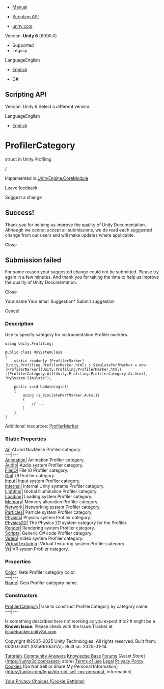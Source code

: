 [ ]()

  * [Manual](../Manual/index.html)
  * [Scripting API](../ScriptReference/index.html)

  * [unity.com](https://unity.com/)

Version: **Unity 6** (6000.0)

  * Supported
  * Legacy

LanguageEnglish

  * [English]()

  * C#

[ ](https://docs.unity3d.com)

## Scripting API

Version: Unity 6 Select a different version

LanguageEnglish

  * [English]()

# ProfilerCategory

struct in Unity.Profiling

/

Implemented in:[UnityEngine.CoreModule](UnityEngine.CoreModule.html)

Leave feedback

Suggest a change

## Success!

Thank you for helping us improve the quality of Unity Documentation. Although
we cannot accept all submissions, we do read each suggested change from our
users and will make updates where applicable.

Close

## Submission failed

For some reason your suggested change could not be submitted. Please <a>try
again</a> in a few minutes. And thank you for taking the time to help us
improve the quality of Unity Documentation.

Close

Your name Your email Suggestion* Submit suggestion

Cancel

[ ]()

### Description

Use to specify category for instrumentation Profiler markers.

    
    
    using Unity.Profiling;  
      
    public class MySystemClass
    {
        static readonly [ProfilerMarker](Unity.Profiling.ProfilerMarker.html) s_SimulatePerfMarker = new [ProfilerMarker](Unity.Profiling.ProfilerMarker.html)([ProfilerCategory.Ai](Unity.Profiling.ProfilerCategory.Ai.html), "MySystem.Simulate");  
      
        public void UpdateLogic()
        {
            using (s_SimulatePerfMarker.Auto())
            {
                // ...
            }
        }
    }
    

Additional resources: [ProfilerMarker](Unity.Profiling.ProfilerMarker.html).

### Static Properties

[Ai](Unity.Profiling.ProfilerCategory.Ai.html)| AI and NavMesh Profiler
category.  
---|---  
[Animation](Unity.Profiling.ProfilerCategory.Animation.html)| Animation
Profiler category.  
[Audio](Unity.Profiling.ProfilerCategory.Audio.html)| Audio system Profiler
category.  
[FileIO](Unity.Profiling.ProfilerCategory.FileIO.html)| File IO Profiler
category.  
[Gui](Unity.Profiling.ProfilerCategory.Gui.html)| UI Profiler category.  
[Input](Unity.Profiling.ProfilerCategory.Input.html)| Input system Profiler
category.  
[Internal](Unity.Profiling.ProfilerCategory.Internal.html)| Internal Unity
systems Profiler category.  
[Lighting](Unity.Profiling.ProfilerCategory.Lighting.html)| Global
Illumination Profiler category.  
[Loading](Unity.Profiling.ProfilerCategory.Loading.html)| Loading system
Profiler category.  
[Memory](Unity.Profiling.ProfilerCategory.Memory.html)| Memory allocation
Profiler category.  
[Network](Unity.Profiling.ProfilerCategory.Network.html)| Networking system
Profiler category.  
[Particles](Unity.Profiling.ProfilerCategory.Particles.html)| Particle system
Profiler category.  
[Physics](Unity.Profiling.ProfilerCategory.Physics.html)| Physics system
Profiler category.  
[Physics2D](Unity.Profiling.ProfilerCategory.Physics2D.html)| The Physics 2D
system category for the Profiler.  
[Render](Unity.Profiling.ProfilerCategory.Render.html)| Rendering system
Profiler category.  
[Scripts](Unity.Profiling.ProfilerCategory.Scripts.html)| Generic C# code
Profiler category.  
[Video](Unity.Profiling.ProfilerCategory.Video.html)| Video system Profiler
category.  
[VirtualTexturing](Unity.Profiling.ProfilerCategory.VirtualTexturing.html)|
Virtual Texturing system Profiler category.  
[Vr](Unity.Profiling.ProfilerCategory.Vr.html)| VR systen Profiler category.  
  
### Properties

[Color](Unity.Profiling.ProfilerCategory.Color.html)| Gets Profiler category
color.  
---|---  
[Name](Unity.Profiling.ProfilerCategory.Name.html)| Gets Profiler category
name.  
  
### Constructors

[ProfilerCategory](Unity.Profiling.ProfilerCategory-ctor.html)| Use to
construct ProfilerCategory by category name.  
---|---  
  
Is something described here not working as you expect it to? It might be a
**Known Issue**. Please check with the Issue Tracker at
[issuetracker.unity3d.com](https://issuetracker.unity3d.com).

Copyright ©2005-2025 Unity Technologies. All rights reserved. Built from:
6000.0.36f1 (02b661dc617c). Built on: 2025-01-14.

[Tutorials](https://unity3d.com/learn) [Community
Answers](https://answers.unity3d.com) [Knowledge
Base](https://support.unity3d.com/hc/en-us)
[Forums](https://forum.unity3d.com) [Asset Store](https://unity3d.com/asset-
store) [Terms of use](https://docs.unity3d.com/Manual/TermsOfUse.html)
[Legal](https://unity.com/legal) [Privacy
Policy](https://unity.com/legal/privacy-policy)
[Cookies](https://unity.com/legal/cookie-policy) [Do Not Sell or Share My
Personal Information](https://unity.com/legal/do-not-sell-my-personal-
information)

[Your Privacy Choices (Cookie Settings)](javascript:void\(0\);)


